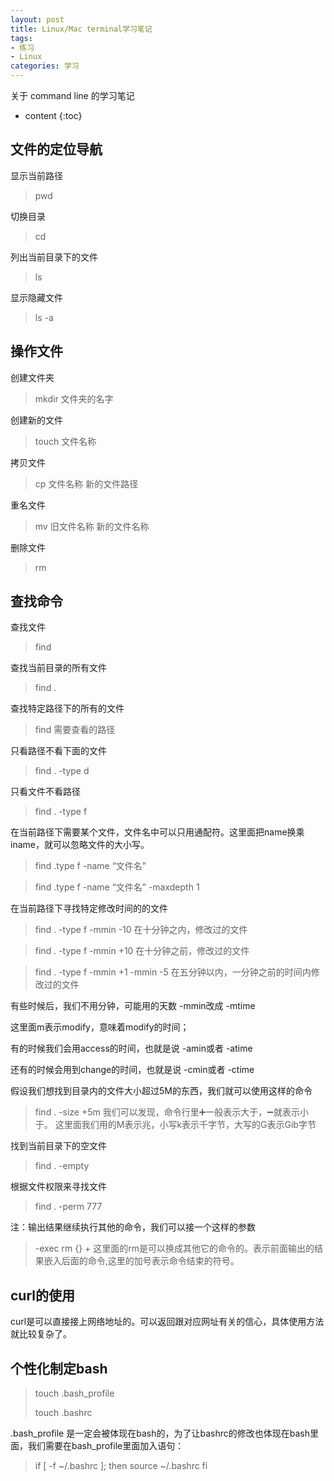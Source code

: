 ```yaml
---
layout: post
title: Linux/Mac terminal学习笔记
tags:
- 练习
- Linux
categories: 学习
---
```

关于 command line 的学习笔记




* content
{:toc}
## 文件的定位导航

显示当前路径

> pwd

切换目录

> cd

列出当前目录下的文件

> ls

显示隐藏文件

> ls -a


## 操作文件

创建文件夹

> mkdir 文件夹的名字

创建新的文件

> touch 文件名称

拷贝文件

> cp 文件名称 新的文件路径

重名文件

> mv 旧文件名称 新的文件名称

删除文件

> rm

## 查找命令

查找文件

> find

查找当前目录的所有文件

> find .

查找特定路径下的所有的文件

> find 需要查看的路径

只看路径不看下面的文件

> find . -type d

只看文件不看路径

> find . -type f

在当前路径下需要某个文件，文件名中可以只用通配符。这里面把name换乘iname，就可以忽略文件的大小写。

> find .type f -name “文件名”

> find .type f -name “文件名” -maxdepth 1

在当前路径下寻找特定修改时间的的文件

> find . -type f -mmin -10
在十分钟之内，修改过的文件

> find . -type f -mmin +10
在十分钟之前，修改过的文件

> find . -type f -mmin +1 -mmin -5
在五分钟以内，一分钟之前的时间内修改过的文件

有些时候后，我们不用分钟，可能用的天数 -mmin改成 -mtime

这里面m表示modify，意味着modify的时间；

有的时候我们会用access的时间，也就是说 -amin或者 -atime

还有的时候会用到change的时间，也就是说 -cmin或者 -ctime

假设我们想找到目录内的文件大小超过5M的东西，我们就可以使用这样的命令

> find . -size +5m
我们可以发现，命令行里➕一般表示大于，➖就表示小于。
这里面我们用的M表示兆，小写k表示千字节，大写的G表示Gib字节

找到当前目录下的空文件

> find . -empty

根据文件权限来寻找文件

> find . -perm 777

注：输出结果继续执行其他的命令，我们可以接一个这样的参数
> -exec rm {} +
这里面的rm是可以换成其他它的命令的。表示前面输出的结果嵌入后面的命令,这里的加号表示命令结束的符号。

## curl的使用

curl是可以直接接上网络地址的。可以返回跟对应网址有关的信心，具体使用方法就比较复杂了。

## 个性化制定bash

> touch .bash_profile
> 
> touch .bashrc

.bash_profile 是一定会被体现在bash的，为了让bashrc的修改也体现在bash里面，我们需要在bash_profile里面加入语句：

> if [ -f ~/.bashrc ]; then
>     source ~/.bashrc
> fi